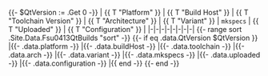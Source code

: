 {{- $QtVersion := .Get 0 -}}
| {{ T "Platform" }} | {{ T "Build Host" }} | {{ T "Toolchain Version" }} | {{ T "Architecture" }} | {{ T "Variant" }} | `mkspecs` | {{ T "Uploaded" }} | {{ T "Configuration" }} |
|-|-|-|-|-|-|-|-|
{{- range sort .Site.Data.Fsu0413QtBuilds "sort" -}}
{{- if eq .data.QtVersion $QtVersion }}
|{{- .data.platform -}}
|{{- .data.buildHost -}}
|{{- .data.toolchain -}}
|{{- .data.arch -}}
|{{- .data.variant -}}
|{{- .data.mkspecs -}}
|{{- .data.uploaded -}}
|{{- .data.configuration -}}
|{{ end -}}
{{- end -}}
